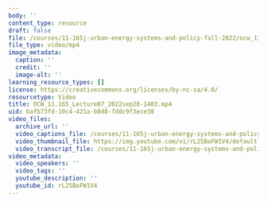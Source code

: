 ```yaml
---
body: ''
content_type: resource
draft: false
file: /courses/11-165j-urban-energy-systems-and-policy-fall-2022/ocw_11165_lecture07_2022sep28-1403_360p_16_9.mp4
file_type: video/mp4
image_metadata:
  caption: ''
  credit: ''
  image-alt: ''
learning_resource_types: []
license: https://creativecommons.org/licenses/by-nc-sa/4.0/
resourcetype: Video
title: OCW_11.165_Lecture07_2022sep28-1403.mp4
uid: bafb73fd-10c4-421a-b0d8-fddc9f3ece38
video_files:
  archive_url: ''
  video_captions_file: /courses/11-165j-urban-energy-systems-and-policy-fall-2022/1lZHlotI1vA0O4FHhBVT1CABpty3Qf-TV_transcript.webvtt
  video_thumbnail_file: https://img.youtube.com/vi/rL25BoFW1V4/default.jpg
  video_transcript_file: /courses/11-165j-urban-energy-systems-and-policy-fall-2022/1lZHlotI1vA0O4FHhBVT1CABpty3Qf-TV_transcript.pdf
video_metadata:
  video_speakers: ''
  video_tags: ''
  youtube_description: ''
  youtube_id: rL25BoFW1V4
---
```


